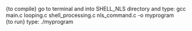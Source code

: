 {to compile} go to terminal and into SHELL_NLS directory and type: gcc main.c looping.c shell_processing.c  nls_command.c -o myprogram\
{to run} type: ./myprogram

